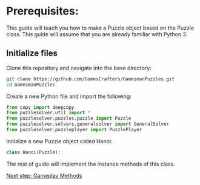 # Prerequisites:
This guide will teach you how to make  a Puzzle object based on the Puzzle class. This guide will assume that you are already familiar with Python 3.

## Initialize files
Clone this repository and navigate into the base directory: 

```bash
git clone https://github.com/GamesCrafters/GamesmanPuzzles.git
cd GamesmanPuzzles
```

Create a new Python file and import the following:
```python
from copy import deepcopy
from puzzlesolver.util import *
from puzzlesolver.puzzles.puzzle import Puzzle
from puzzlesolver.solvers.generalsolver import GeneralSolver
from puzzlesolver.puzzleplayer import PuzzlePlayer
```

Initialize a new Puzzle object called Hanoi:
```python
class Hanoi(Puzzle):
```

The rest of guide will implement the instance methods of this class.

[Next step: Gameplay Methods](Gameplay.md)
